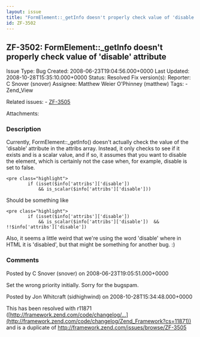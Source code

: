 ```yaml
---
layout: issue
title: "FormElement::_getInfo doesn't properly check value of 'disable' attribute"
id: ZF-3502
---
```


ZF-3502: FormElement::\_getInfo doesn't properly check value of 'disable' attribute
-----------------------------------------------------------------------------------

 Issue Type: Bug Created: 2008-06-23T19:04:56.000+0000 Last Updated: 2008-10-28T15:35:10.000+0000 Status: Resolved Fix version(s): 
 Reporter:  C Snover (snover)  Assignee:  Matthew Weier O'Phinney (matthew)  Tags: - Zend\_View
 
 Related issues: - [ZF-3505](/issues/browse/ZF-3505)
 
 Attachments: 
### Description

Currently, FormElement::\_getInfo() doesn't actually check the value of the 'disable' attribute in the attribs array. Instead, it only checks to see if it exists and is a scalar value, and if so, it assumes that you want to disable the element, which is certainly not the case when, for example, disable is set to false.

 
    <pre class="highlight">
            if (isset($info['attribs']['disable']) 
                && is_scalar($info['attribs']['disable'])) 


Should be something like

 
    <pre class="highlight">
            if (isset($info['attribs']['disable'])
                && is_scalar($info['attribs']['disable'])  && !!$info['attribs']['disable'])


Also, it seems a little weird that we're using the word 'disable' where in HTML it is 'disabled', but that might be something for another bug. :)

 

 

### Comments

Posted by C Snover (snover) on 2008-06-23T19:05:51.000+0000

Set the wrong priority initially. Sorry for the bugspam.

 

 

Posted by Jon Whitcraft (sidhighwind) on 2008-10-28T15:34:48.000+0000

This has been resolved with r11871 ([http://framework.zend.com/code/changelog/…](http://framework.zend.com/code/changelog/Zend_Framework?cs=11871)) and is a duplicate of <http://framework.zend.com/issues/browse/ZF-3505>

 

 